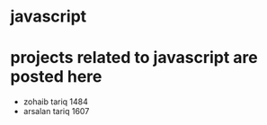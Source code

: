 # javascript
# projects related to javascript are posted here
- zohaib tariq 1484
- arsalan tariq 1607
